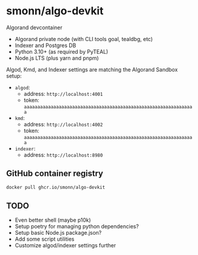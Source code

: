 # smonn/algo-devkit

Algorand devcontainer

- Algorand private node (with CLI tools goal, tealdbg, etc)
- Indexer and Postgres DB
- Python 3.10+ (as required by PyTEAL)
- Node.js LTS (plus yarn and pnpm)

Algod, Kmd, and Indexer settings are matching the Algorand Sandbox setup:

- `algod`:
  - address: `http://localhost:4001`
  - token: `aaaaaaaaaaaaaaaaaaaaaaaaaaaaaaaaaaaaaaaaaaaaaaaaaaaaaaaaaaaaaaaa`
- `kmd`:
  - address: `http://localhost:4002`
  - token: `aaaaaaaaaaaaaaaaaaaaaaaaaaaaaaaaaaaaaaaaaaaaaaaaaaaaaaaaaaaaaaaa`
- `indexer`:
  - address: `http://localhost:8980`

## GitHub container registry

```sh
docker pull ghcr.io/smonn/algo-devkit
```

## TODO

- Even better shell (maybe p10k)
- Setup poetry for managing python dependencies?
- Setup basic Node.js package.json?
- Add some script utilities
- Customize algod/indexer settings further
